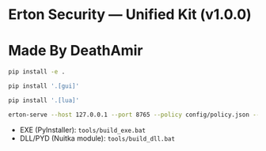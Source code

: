 
# Erton Security — Unified Kit (v1.0.0)


# Made By DeathAmir

```bash
pip install -e .

pip install '.[gui]'

pip install '.[lua]'
```


```bash
erton-serve --host 127.0.0.1 --port 8765 --policy config/policy.json --guard
```


- EXE (PyInstaller): `tools/build_exe.bat`
- DLL/PYD (Nuitka module): `tools/build_dll.bat`

